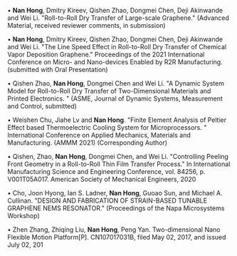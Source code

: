 •	**Nan Hong**, Dmitry Kireev, Qishen Zhao, Dongmei Chen, Deji Akinwande and Wei Li. "Roll-to-Roll Dry Transfer of Large-scale Graphene." (Advanced Material, received reviewer comments, in submission) 

•	**Nan Hong**, Dmitry Kireev, Qishen Zhao, Dongmei Chen, Deji Akinwande and Wei Li. "The Line Speed Effect in Roll-to-Roll Dry Transfer of Chemical Vapor Deposition Graphene." Proceedings of the 2021 International Conference on Micro- and Nano-devices Enabled by R2R Manufacturing. (submitted with Oral Presentation)

•	Qishen Zhao, **Nan Hong**, Dongmei Chen and Wei Li. "A Dynamic System Model for Roll-to-Roll Dry Transfer of Two-Dimensional Materials and Printed Electronics. " (ASME, Journal of Dynamic Systems, Measurement and Control, submitted)

•	Weishen Chu, Jiahe Lv and **Nan Hong**. "Finite Element Analysis of Peltier Effect based Thermoelectric Cooling System for Microprocessors. " International Conference on Applied Mechanics, Materials and Manufacturing. (AMMM 2021) (Corresponding Author) 

•	Qishen, Zhao, **Nan Hong**, Dongmei Chen, and Wei Li. "Controlling Peeling Front Geometry in a Roll-to-Roll Thin Film Transfer Process." In International Manufacturing Science and Engineering Conference, vol. 84256, p. V001T05A017. American Society of Mechanical Engineers, 2020

•	Cho, Joon Hyong, Ian S. Ladner, **Nan Hong**, Guoao Sun, and Michael A. Cullinan. "DESIGN AND FABRICATION OF STRAIN-BASED TUNABLE GRAPHENE NEMS RESONATOR." (Proceedings of the Napa Microsystems Workshop)

•	Zhen Zhang, Zhiqing Liu, **Nan Hong**, Peng Yan. Two-dimensional Nano Flexible Motion Platform[P]. CN107017031B, filed May 02, 2017, and issued July 02, 201
